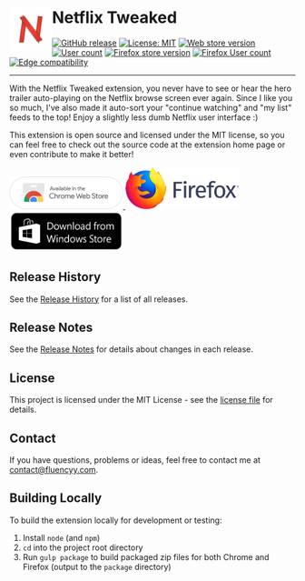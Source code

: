 # Netflix Tweaked <img src="https://github.com/andrewbrey/netflix-tweaked/blob/master/app/images/icon-150.png" width="75" align="left" />

[![GitHub release](https://img.shields.io/github/package-json/v/andrewbrey/netflix-tweaked.svg?label=Package%20Version)](https://github.com/andrewbrey/netflix-tweaked/releases)
[![License: MIT](https://img.shields.io/github/license/andrewbrey/netflix-tweaked.svg?label=License)](https://github.com/andrewbrey/netflix-tweaked/blob/master/LICENSE)
[![Web store version](https://img.shields.io/chrome-web-store/v/piocfidbkeehbojkamgamfhflpkoaifh.svg?label=Chrome%20Store%20Version)](https://chrome.google.com/webstore/detail/netflix-tweaked/piocfidbkeehbojkamgamfhflpkoaifh)
[![User count](https://img.shields.io/chrome-web-store/users/piocfidbkeehbojkamgamfhflpkoaifh.svg?label=Chrome%20Users)](https://chrome.google.com/webstore/detail/netflix-tweaked/piocfidbkeehbojkamgamfhflpkoaifh)
[![Firefox store version](https://img.shields.io/amo/v/netflix-tweaked.svg?label=Firefox%20Store%20Version)](https://addons.mozilla.org/en-US/firefox/addon/netflix-tweaked)
[![Firefox User count](https://img.shields.io/amo/users/netflix-tweaked.svg?label=Firefox%20Users)](https://addons.mozilla.org/en-US/firefox/addon/netflix-tweaked)
[![Edge compatibility](https://img.shields.io/badge/Microsoft%20Edge-Compatible-brightgreen.svg)](https://www.microsoft.com/store/apps/9MZ4BW66H3ZG)

---

With the Netflix Tweaked extension, you never have to see or hear the hero trailer auto-playing on the Netflix browse screen ever again. Since I like you so much, I've also made it auto-sort your "continue watching" and "my list" feeds to the top! Enjoy a slightly less dumb Netflix user interface :)

This extension is open source and licensed under the MIT license, so you can feel free to check out the source code at the extension home page or even contribute to make it better!

<a href="https://chrome.google.com/webstore/detail/netflix-tweaked/piocfidbkeehbojkamgamfhflpkoaifh" target="_blank">
<img src="https://github.com/andrewbrey/netflix-tweaked/blob/master/app/images/web-store-pill.png" width="200" />
</a>

<a href="https://addons.mozilla.org/en-US/firefox/addon/netflix-tweaked/" target="_blank">
<img src="https://github.com/andrewbrey/netflix-tweaked/blob/master/app/images/firefox-store.png" width="200" />
</a>

<a href="https://www.microsoft.com/store/apps/9MZ4BW66H3ZG" target="_blank">
<img src="https://github.com/andrewbrey/netflix-tweaked/blob/master/app/images/windows-store-pill.png" width="200" />
</a>

## Release History
See the [Release History](https://github.com/andrewbrey/netflix-tweaked/releases) for a list of all releases.

## Release Notes
See the [Release Notes](CHANGELOG.md) for details about changes in each release.

## License

This project is licensed under the MIT License - see the [license file](LICENSE) for details.

## Contact

If you have questions, problems or ideas, feel free to contact me at <a href="mailto:contact@fluencyy.com">contact@fluencyy.com</a>.

## Building Locally

To build the extension locally for development or testing:

1. Install `node` (and `npm`)
2. `cd` into the project root directory
3. Run `gulp package` to build packaged zip files for both Chrome and Firefox (output to the `package` directory)